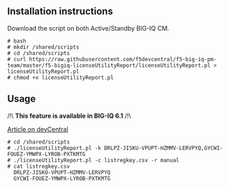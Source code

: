 Installation instructions
-------------------------

Download the script on both Active/Standby BIG-IQ CM.

```
# bash
# mkdir /shared/scripts
# cd /shared/scripts
# curl https://raw.githubusercontent.com/f5devcentral/f5-big-iq-pm-team/master/f5-bigiq-licenseUtilityReport/licenseUtilityReport.pl > licenseUtilityReport.pl
# chmod +x licenseUtilityReport.pl
```

Usage
-----

/!\ **This feature is available in BIG-IQ 6.1** /!\

[Article on devCentral](https://devcentral.f5.com/articles/generation-of-utility-billing-report-using-big-iqs-api-30193) 

```
# cd /shared/scripts
# ./licenseUtilityReport.pl -k DRLPZ-JISKU-VPUPT-HZMMV-LERVPYQ,GYCWI-FOUEZ-YMWPX-LYROB-PXTKMTG
# ./licenseUtilityReport.pl -c listregkey.csv -r manual
# cat listregkey.csv
  DRLPZ-JISKU-VPUPT-HZMMV-LERVPYQ
  GYCWI-FOUEZ-YMWPX-LYROB-PXTKMTG
```
